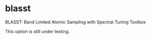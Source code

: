 # blasst
BLASST: Band Limited Atomic Sampling with Spectral Tuning Toolbox

This option is still under testing.
